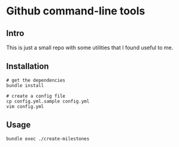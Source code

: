 # Github command-line tools
## Intro
This is just a small repo with some utilities that I found useful to me.

## Installation
```shell
# get the dependencies
bundle install

# create a config file
cp config.yml.sample config.yml
vim config.yml
```

## Usage
```shell
bundle exec ./create-milestones
```
